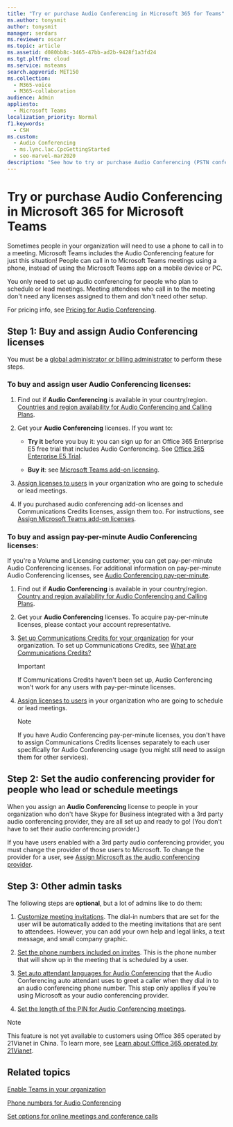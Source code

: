 ```yaml
---
title: "Try or purchase Audio Conferencing in Microsoft 365 for Teams"
ms.author: tonysmit
author: tonysmit
manager: serdars
ms.reviewer: oscarr
ms.topic: article
ms.assetid: d080bb8c-3465-47bb-ad2b-9428f1a3fd24
ms.tgt.pltfrm: cloud
ms.service: msteams
search.appverid: MET150
ms.collection: 
  - M365-voice
  - M365-collaboration
audience: Admin
appliesto: 
  - Microsoft Teams
localization_priority: Normal
f1.keywords: 
  - CSH
ms.custom: 
  - Audio Conferencing
  - ms.lync.lac.CpcGettingStarted
  - seo-marvel-mar2020
description: "See how to try or purchase Audio Conferencing (PSTN conferencing) licenses for Microsoft 365 or Office 365 to set up conference calls that people can dial in to. "
---
```


# Try or purchase Audio Conferencing in Microsoft 365 for Microsoft Teams

Sometimes people in your organization will need to use a phone to call in to a meeting. Microsoft Teams includes the Audio Conferencing feature for just this situation! People can call in to Microsoft Teams meetings using a phone, instead of using the Microsoft Teams app on a mobile device or PC.

You only need to set up audio conferencing for people who plan to schedule or lead meetings. Meeting attendees who call in to the meeting don't need any licenses assigned to them and don't need other setup.

For pricing info, see [Pricing for Audio Conferencing](https://products.office.com/skype-for-business/audio-conferencing#Requirements).

## Step 1: Buy and assign Audio Conferencing licenses

You must be a [global administrator or billing administrator](https://support.office.com/article/da585eea-f576-4f55-a1e0-87090b6aaa9d) to perform these steps.

### To buy and assign user Audio Conferencing licenses:

1. Find out if **Audio Conferencing** is available in your country/region. [Countries and region availability for Audio Conferencing and Calling Plans](country-and-region-availability-for-audio-conferencing-and-calling-plans/country-and-region-availability-for-audio-conferencing-and-calling-plans.md). 
    
2. Get your **Audio Conferencing** licenses. If you want to:

   - **Try it** before you buy it: you can sign up for an Office 365 Enterprise E5 free trial that includes Audio Conferencing. See [Office 365 Enterprise E5 Trial](https://portal.office.com/Signup?OfferId=101bde18-5ffb-4d79-a47b-f5b2c62525b3).

   - **Buy it**: see [Microsoft Teams add-on licensing](teams-add-on-licensing/microsoft-teams-add-on-licensing.md).

3. [Assign licenses to users](https://docs.microsoft.com/microsoft-365/admin/manage/assign-licenses-to-users) in your organization who are going to schedule or lead meetings.

4. If you purchased audio conferencing add-on licenses and Communications Credits licenses, assign them too. For instructions, see [Assign Microsoft Teams add-on licenses](teams-add-on-licensing/assign-teams-add-on-licenses.md).

### To buy and assign pay-per-minute Audio Conferencing licenses:

If you're a Volume and Licensing customer, you can get pay-per-minute Audio Conferencing licenses. For additional information on pay-per-minute Audio Conferencing licenses, see [Audio Conferencing pay-per-minute](audio-conferencing-pay-per-minute.md). 
  
1. Find out if **Audio Conferencing** is available in your country/region. [Country and region availability for Audio Conferencing and Calling Plans](country-and-region-availability-for-audio-conferencing-and-calling-plans/country-and-region-availability-for-audio-conferencing-and-calling-plans.md). 
    
2. Get your **Audio Conferencing** licenses. To acquire pay-per-minute licenses, please contact your account representative.
    
3. [Set up Communications Credits for your organization](set-up-communications-credits-for-your-organization.md) for your organization. To set up Communications Credits, see [What are Communications Credits?](what-are-communications-credits.md)
    
    > [!IMPORTANT]
    > If Communications Credits haven't been set up, Audio Conferencing won't work for any users with pay-per-minute licenses.

4. [Assign licenses to users](https://docs.microsoft.com/microsoft-365/admin/manage/assign-licenses-to-users) in your organization who are going to schedule or lead meetings.

    > [!NOTE]
    > If you have Audio Conferencing pay-per-minute licenses, you don't have to assign Communications Credits licenses separately to each user specifically for Audio Conferencing usage (you might still need to assign them for other services).

## Step 2: Set the audio conferencing provider for people who lead or schedule meetings

When you assign an **Audio Conferencing** license to people in your organization who don't have Skype for Business integrated with a 3rd party audio conferencing provider, they are all set up and ready to go! (You don't have to set their audio conferencing provider.)

If you have users enabled with a 3rd party audio conferencing provider, you must change the provider of those users to Microsoft. To change the provider for a user, see [Assign Microsoft as the audio conferencing provider](https://docs.microsoft.com/skypeforbusiness/audio-conferencing-in-office-365/assign-microsoft-as-the-audio-conferencing-provider).

## Step 3: Other admin tasks

The following steps are **optional**, but a lot of admins like to do them:

1. [Customize meeting invitations](/skypeforbusiness/set-up-skype-for-business-online/customize-meeting-invitations). The dial-in numbers that are set for the user will be automatically added to the meeting invitations that are sent to attendees. However, you can add your own help and legal links, a text message, and small company graphic.

2. [Set the phone numbers included on invites](set-the-phone-numbers-included-on-invites-in-teams.md). This is the phone number that will show up in the meeting that is scheduled by a user.

3. [Set auto attendant languages for Audio Conferencing](set-auto-attendant-languages-for-audio-conferencing-in-teams.md) that the Audio Conferencing auto attendant uses to greet a caller when they dial in to an audio conferencing phone number. This step only applies if you're using Microsoft as your audio conferencing provider.

4. [Set the length of the PIN for Audio Conferencing meetings](set-the-pin-length-for-audio-conferencing-meetings-in-teams.md).


> [!NOTE]
> This feature is not yet available to customers using Office 365 operated by 21Vianet in China. To learn more, see [Learn about Office 365 operated by 21Vianet](https://support.office.com/article/A8AB5061-3346-4DA0-BB7C-5260822B53AE).

## Related topics

[Enable Teams in your organization](office-365-set-up.md)

[Phone numbers for Audio Conferencing](phone-numbers-for-audio-conferencing-in-teams.md)

[Set options for online meetings and conference calls](https://support.office.com/article/DCD1CA39-0C1F-466C-9573-F04138FEF5E2)
